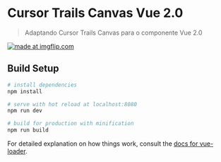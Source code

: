 # Cursor Trails Canvas Vue 2.0

> Adaptando Cursor Trails Canvas para o componente Vue 2.0

<a href="https://imgflip.com/gif/2ayonk"><img src="https://i.imgflip.com/2ayonk.gif" title="made at imgflip.com"/></a>

## Build Setup

``` bash
# install dependencies
npm install

# serve with hot reload at localhost:8080
npm run dev

# build for production with minification
npm run build
```

For detailed explanation on how things work, consult the [docs for vue-loader](http://vuejs.github.io/vue-loader).
